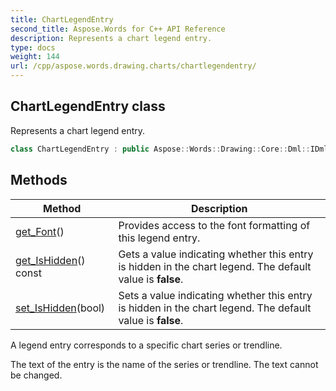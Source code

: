 ```yaml
---
title: ChartLegendEntry
second_title: Aspose.Words for C++ API Reference
description: Represents a chart legend entry. 
type: docs
weight: 144
url: /cpp/aspose.words.drawing.charts/chartlegendentry/
---
```

## ChartLegendEntry class


Represents a chart legend entry.

```cpp
class ChartLegendEntry : public Aspose::Words::Drawing::Core::Dml::IDmlExtensionListSource, public Aspose::Words::IRunAttrSource
```

## Methods

| Method | Description |
| --- | --- |
| [get_Font](./get_font/)() | Provides access to the font formatting of this legend entry. |
| [get_IsHidden](./get_ishidden/)() const | Gets a value indicating whether this entry is hidden in the chart legend. The default value is **false**. |
| [set_IsHidden](./set_ishidden/)(bool) | Sets a value indicating whether this entry is hidden in the chart legend. The default value is **false**. |

A legend entry corresponds to a specific chart series or trendline.

The text of the entry is the name of the series or trendline. The text cannot be changed.


